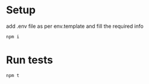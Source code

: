 # Setup

add .env file as per env.template and fill the required info

```sh
npm i
```

# Run tests

```sh
npm t
```

